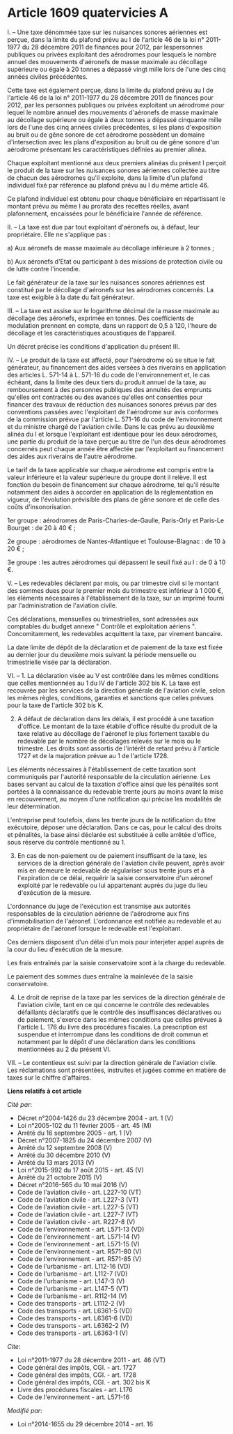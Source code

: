 # Article 1609 quatervicies A

I. – Une taxe dénommée taxe sur les nuisances sonores aériennes est perçue, dans la limite du plafond prévu au I de l'article
46 de la loi n° 2011-1977 du 28 décembre 2011 de finances pour 2012, par lespersonnes publiques ou privées exploitant des
aérodromes pour lesquels le nombre annuel des mouvements d'aéronefs de masse maximale au décollage supérieure ou égale à 20
tonnes a dépassé vingt mille lors de l'une des cinq années civiles précédentes. 

Cette taxe est également perçue, dans la limite du plafond prévu au I de l'article 46 de la loi n° 2011-1977 du 28 décembre
2011 de finances pour 2012, par les personnes publiques ou privées exploitant un aérodrome pour lequel le nombre annuel des
mouvements d'aéronefs de masse maximale au décollage supérieure ou égale à deux tonnes a dépassé cinquante mille lors de
l'une des cinq années civiles précédentes, si les plans d'exposition au bruit ou de gêne sonore de cet aérodrome possèdent un
domaine d'intersection avec les plans d'exposition au bruit ou de gêne sonore d'un aérodrome présentant les caractéristiques
définies au premier alinéa. 

Chaque exploitant mentionné aux deux premiers alinéas du présent I perçoit le produit de la taxe sur les nuisances sonores
aériennes collectée au titre de chacun des aérodromes qu'il exploite, dans la limite d'un plafond individuel fixé par
référence au plafond prévu au I du même article 46. 

Ce plafond individuel est obtenu pour chaque bénéficiaire en répartissant le montant prévu au même I au prorata des recettes
réelles, avant plafonnement, encaissées pour le bénéficiaire l'année de référence. 

II. – La taxe est due par tout exploitant d'aéronefs ou, à défaut, leur propriétaire. Elle ne s'applique pas : 

a) Aux aéronefs de masse maximale au décollage inférieure à 2 tonnes ; 

b) Aux aéronefs d'Etat ou participant à des missions de protection civile ou de lutte contre l'incendie. 

Le fait générateur de la taxe sur les nuisances sonores aériennes est constitué par le décollage d'aéronefs sur les
aérodromes concernés. La taxe est exigible à la date du fait générateur. 

III. – La taxe est assise sur le logarithme décimal de la masse maximale au décollage des aéronefs, exprimée en tonnes. Des
coefficients de modulation prennent en compte, dans un rapport de 0,5 à 120, l'heure de décollage et les caractéristiques
acoustiques de l'appareil. 

Un décret précise les conditions d'application du présent III. 

IV. – Le produit de la taxe est affecté, pour l'aérodrome où se situe le fait générateur, au financement des aides versées à
des riverains en application des articles L. 571-14 à L. 571-16 du code de l'environnement et, le cas échéant, dans la limite
des deux tiers du produit annuel de la taxe, au remboursement à des personnes publiques des annuités des emprunts qu'elles
ont contractés ou des avances qu'elles ont consenties pour financer des travaux de réduction des nuisances sonores prévus par
des conventions passées avec l'exploitant de l'aérodrome sur avis conformes de la commission prévue par l'article L. 571-16
du code de l'environnement et du ministre chargé de l'aviation civile. Dans le cas prévu au deuxième alinéa du I et lorsque
l'exploitant est identique pour les deux aérodromes, une partie du produit de la taxe perçue au titre de l'un des deux
aérodromes concernés peut chaque année être affectée par l'exploitant au financement des aides aux riverains de l'autre
aérodrome. 

Le tarif de la taxe applicable sur chaque aérodrome est compris entre la valeur inférieure et la valeur supérieure du groupe
dont il relève. Il est fonction du besoin de financement sur chaque aérodrome, tel qu'il résulte notamment des aides à
accorder en application de la réglementation en vigueur, de l'évolution prévisible des plans de gêne sonore et de celle des
coûts d'insonorisation. 

1er groupe : aérodromes de Paris-Charles-de-Gaulle, Paris-Orly et Paris-Le Bourget : de 20 à 40 € ; 

2e groupe : aérodromes de Nantes-Atlantique et Toulouse-Blagnac : de 10 à 20 € ; 

3e groupe : les autres aérodromes qui dépassent le seuil fixé au I : de 0 à 10 €. 

V. – Les redevables déclarent par mois, ou par trimestre civil si le montant des sommes dues pour le premier mois du
trimestre est inférieur à 1 000 €, les éléments nécessaires à l'établissement de la taxe, sur un imprimé fourni par
l'administration de l'aviation civile. 

Ces déclarations, mensuelles ou trimestrielles, sont adressées aux comptables du budget annexe " Contrôle et exploitation
aériens ". Concomitamment, les redevables acquittent la taxe, par virement bancaire. 

La date limite de dépôt de la déclaration et de paiement de la taxe est fixée au dernier jour du deuxième mois suivant la
période mensuelle ou trimestrielle visée par la déclaration. 

VI. – 1. La déclaration visée au V est contrôlée dans les mêmes conditions que celles mentionnées au 1 du IV de l'article 302
bis K. La taxe est recouvrée par les services de la direction générale de l'aviation civile, selon les mêmes règles,
conditions, garanties et sanctions que celles prévues pour la taxe de l'article 302 bis K. 

2. A défaut de déclaration dans les délais, il est procédé à une taxation d'office. Le montant de la taxe établie d'office
résulte du produit de la taxe relative au décollage de l'aéronef le plus fortement taxable du redevable par le nombre de
décollages relevés sur le mois ou le trimestre. Les droits sont assortis de l'intérêt de retard prévu à l'article 1727 et de
la majoration prévue au 1 de l'article 1728. 

Les éléments nécessaires à l'établissement de cette taxation sont communiqués par l'autorité responsable de la circulation
aérienne. Les bases servant au calcul de la taxation d'office ainsi que les pénalités sont portées à la connaissance du
redevable trente jours au moins avant la mise en recouvrement, au moyen d'une notification qui précise les modalités de leur
détermination. 

L'entreprise peut toutefois, dans les trente jours de la notification du titre exécutoire, déposer une déclaration. Dans ce
cas, pour le calcul des droits et pénalités, la base ainsi déclarée est substituée à celle arrêtée d'office, sous réserve du
contrôle mentionné au 1.

3. En cas de non-paiement ou de paiement insuffisant de la taxe, les services de la direction générale de l'aviation civile
peuvent, après avoir mis en demeure le redevable de régulariser sous trente jours et à l'expiration de ce délai, requérir la
saisie conservatoire d'un aéronef exploité par le redevable ou lui appartenant auprès du juge du lieu d'exécution de la
mesure. 

L'ordonnance du juge de l'exécution est transmise aux autorités responsables de la circulation aérienne de l'aérodrome aux
fins d'immobilisation de l'aéronef. L'ordonnance est notifiée au redevable et au propriétaire de l'aéronef lorsque le
redevable est l'exploitant. 

Ces derniers disposent d'un délai d'un mois pour interjeter appel auprès de la cour du lieu d'exécution de la mesure. 

Les frais entraînés par la saisie conservatoire sont à la charge du redevable. 

Le paiement des sommes dues entraîne la mainlevée de la saisie conservatoire. 

4. Le droit de reprise de la taxe par les services de la direction générale de l'aviation civile, tant en ce qui concerne le
contrôle des redevables défaillants déclaratifs que le contrôle des insuffisances déclaratives ou de paiement, s'exerce dans
les mêmes conditions que celles prévues à l'article L. 176 du livre des procédures fiscales. La prescription est suspendue et
interrompue dans les conditions de droit commun et notamment par le dépôt d'une déclaration dans les conditions mentionnées
au 2 du présent VI. 

VII. – Le contentieux est suivi par la direction générale de l'aviation civile. Les réclamations sont présentées, instruites
et jugées comme en matière de taxes sur le chiffre d'affaires.

**Liens relatifs à cet article**

_Cité par_:

  - Décret n°2004-1426 du 23 décembre 2004 - art. 1 (V)
  - Loi n°2005-102 du 11 février 2005 - art. 45 (M)
  - Arrêté du 16 septembre 2005 - art. 1 (V)
  - Décret n°2007-1825 du 24 décembre 2007 (V)
  - Arrêté du 12 septembre 2008 (V)
  - Arrêté du 30 décembre 2010 (V)
  - Arrêté du 13 mars 2013 (V)
  - Loi n°2015-992 du 17 août 2015 - art. 45 (V)
  - Arrêté du 21 octobre 2015 (V)
  - Décret n°2016-565 du 10 mai 2016 (V)
  - Code de l'aviation civile - art. L227-10 (VT)
  - Code de l'aviation civile - art. L227-3 (VT)
  - Code de l'aviation civile - art. L227-5 (VT)
  - Code de l'aviation civile - art. L227-7 (VT)
  - Code de l'aviation civile - art. R227-8 (V)
  - Code de l'environnement - art. L571-13 (VD)
  - Code de l'environnement - art. L571-14 (V)
  - Code de l'environnement - art. L571-15 (V)
  - Code de l'environnement - art. R571-80 (V)
  - Code de l'environnement - art. R571-85 (V)
  - Code de l'urbanisme - art. L112-16 (VD)
  - Code de l'urbanisme - art. L112-7 (VD)
  - Code de l'urbanisme - art. L147-3 (V)
  - Code de l'urbanisme - art. L147-5 (VT)
  - Code de l'urbanisme - art. R112-14 (V)
  - Code des transports - art. L1112-2 (V)
  - Code des transports - art. L6361-5 (VD)
  - Code des transports - art. L6361-6 (VD)
  - Code des transports - art. L6362-2 (V)
  - Code des transports - art. L6363-1 (V)

_Cite_:

  - Loi n°2011-1977 du 28 décembre 2011 - art. 46 (VT)
  - Code général des impôts, CGI. - art. 1727
  - Code général des impôts, CGI. - art. 1728
  - Code général des impôts, CGI. - art. 302 bis K
  - Livre des procédures fiscales - art. L176
  - Code de l'environnement - art. L571-16

_Modifié par_:

  - Loi n°2014-1655 du 29 décembre 2014 - art. 16
